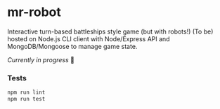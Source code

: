 # mr-robot
Interactive turn-based battleships style game (but with robots!)
(To be) hosted on Node.js CLI client with Node/Express API and MongoDB/Mongoose
to manage game state.

*Currently in progress* :penguin:
<!-- (Modify readme more later!) -->
### Tests
```bash
npm run lint
npm run test
```
<!--
## Installation

```bash
npm install
npm run game
```

### Production

```bash
npm run build
npm start
```

This runs an Express server (include more info here!)

Open `http://localhost:3000` in your browser.

### Tests
```bash
npm run test
```

Webdriver automation occurs on
firefox browser instance in testing.
(Include more info!) -->
